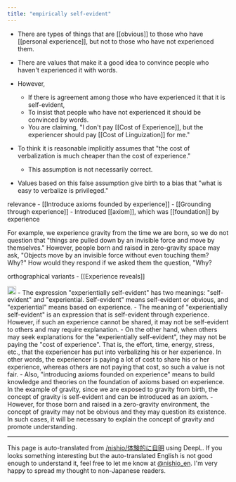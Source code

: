 ```yaml
---
title: "empirically self-evident"
---
```


- There are types of things that are [[obvious]] to those who have [[personal experience]], but not to those who have not experienced them.

- There are values that make it a good idea to convince people who haven't experienced it with words.
- However,
    - If there is agreement among those who have experienced it that it is self-evident,
    - To insist that people who have not experienced it should be convinced by words.
    - You are claiming, "I don't pay [[Cost of Experience]], but the experiencer should pay [[Cost of Linguization]] for me."
- To think it is reasonable implicitly assumes that "the cost of verbalization is much cheaper than the cost of experience."
    - This assumption is not necessarily correct.
- Values based on this false assumption give birth to a bias that "what is easy to verbalize is privileged."

relevance
    - [[Introduce axioms founded by experience]]
        - [[Grounding through experience]]
    - Introduced [[axiom]], which was [[foundation]] by experience

For example, we experience gravity from the time we are born, so we do not question that "things are pulled down by an invisible force and move by themselves." However, people born and raised in zero-gravity space may ask, "Objects move by an invisible force without even touching them? Why?" How would they respond if we asked them the question, "Why?


orthographical variants
    - [[Experience reveals]]

<img src='https://scrapbox.io/api/pages/nishio-en/GPT/icon' alt='GPT.icon' height="19.5"/>
- The expression "experientially self-evident" has two meanings: "self-evident" and "experiential. Self-evident" means self-evident or obvious, and "experiential" means based on experience.
- The meaning of "experientially self-evident" is an expression that is self-evident through experience. However, if such an experience cannot be shared, it may not be self-evident to others and may require explanation.
- On the other hand, when others may seek explanations for the "experientially self-evident", they may not be paying the "cost of experience". That is, the effort, time, energy, stress, etc., that the experiencer has put into verbalizing his or her experience. In other words, the experiencer is paying a lot of cost to share his or her experience, whereas others are not paying that cost, so such a value is not fair.
- Also, "introducing axioms founded on experience" means to build knowledge and theories on the foundation of axioms based on experience. In the example of gravity, since we are exposed to gravity from birth, the concept of gravity is self-evident and can be introduced as an axiom.
- However, for those born and raised in a zero-gravity environment, the concept of gravity may not be obvious and they may question its existence. In such cases, it will be necessary to explain the concept of gravity and promote understanding.

---
This page is auto-translated from [/nishio/体験的に自明](https://scrapbox.io/nishio/体験的に自明) using DeepL. If you looks something interesting but the auto-translated English is not good enough to understand it, feel free to let me know at [@nishio_en](https://twitter.com/nishio_en). I'm very happy to spread my thought to non-Japanese readers.